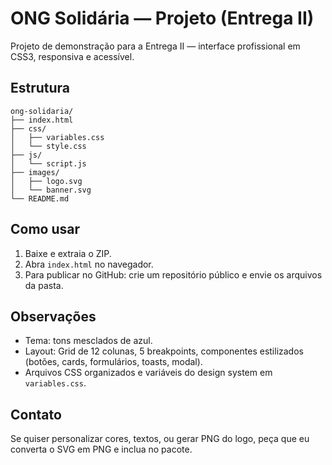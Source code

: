 # ONG Solidária — Projeto (Entrega II)

Projeto de demonstração para a Entrega II — interface profissional em CSS3, responsiva e acessível.

## Estrutura
```
ong-solidaria/
├── index.html
├── css/
│   ├── variables.css
│   └── style.css
├── js/
│   └── script.js
├── images/
│   ├── logo.svg
│   └── banner.svg
└── README.md
```

## Como usar
1. Baixe e extraia o ZIP.
2. Abra `index.html` no navegador.
3. Para publicar no GitHub: crie um repositório público e envie os arquivos da pasta.

## Observações
- Tema: tons mesclados de azul.
- Layout: Grid de 12 colunas, 5 breakpoints, componentes estilizados (botões, cards, formulários, toasts, modal).
- Arquivos CSS organizados e variáveis do design system em `variables.css`.

## Contato
Se quiser personalizar cores, textos, ou gerar PNG do logo, peça que eu converta o SVG em PNG e inclua no pacote.
